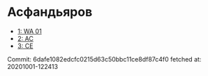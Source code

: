 # Асфандьяров
- [1: WA 01](1.md)
- [2: AC](2.md)
- [3: CE](3.md)

Commit: 6dafe1082edcfc0215d63c50bbc11ce8df87c4f0
 fetched at: 20201001-122413
